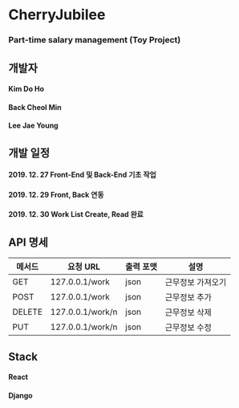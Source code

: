 # CherryJubilee

### Part-time salary management (Toy Project)


## 개발자
####  Kim Do Ho
####  Back Cheol Min
####  Lee Jae Young


## 개발 일정

#### 2019. 12. 27 Front-End 및 Back-End 기초 작업
#### 2019. 12. 29 Front, Back 연동 
#### 2019. 12. 30 Work List Create, Read 완료

## API 명세

|메서드|요청 URL|출력 포맷|설명|
|------|---|---|---|
|GET|127.0.0.1/work|json|근무정보 가져오기|
|POST|127.0.0.1/work|json|근무정보 추가|
|DELETE|127.0.0.1/work/n|json|근무정보 삭제|
|PUT|127.0.0.1/work/n|json|근무정보 수정|

## Stack
#### React
#### Django
